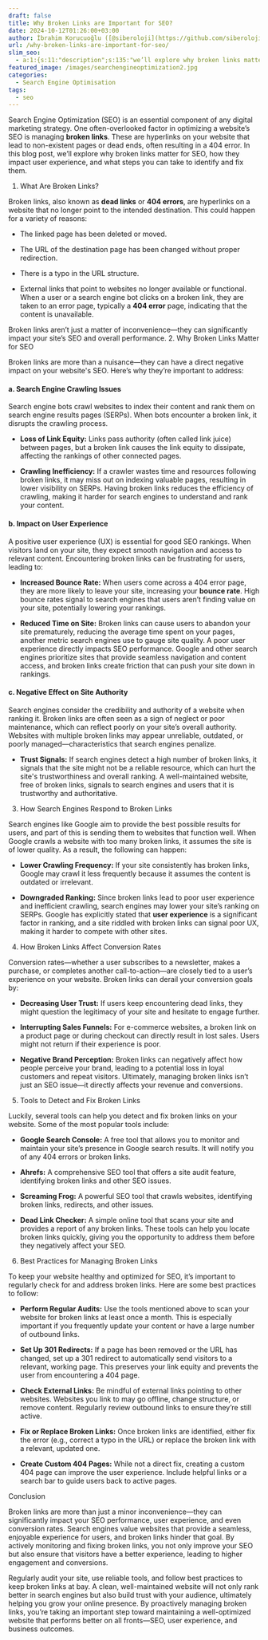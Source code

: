 ```yaml
---
draft: false
title: Why Broken Links are Important for SEO?
date: 2024-10-12T01:26:00+03:00
author: İbrahim Korucuoğlu ([@siberoloji](https://github.com/siberoloji))
url: /why-broken-links-are-important-for-seo/
slim_seo:
  - a:1:{s:11:"description";s:135:"we’ll explore why broken links matter for SEO, how they impact user experience, and what steps you can take to identify and fix them.";}
featured_image: /images/searchengineoptimization2.jpg
categories:
  - Search Engine Optimisation
tags:
  - seo
---
```

Search Engine Optimization (SEO) is an essential component of any digital marketing strategy. One often-overlooked factor in optimizing a website’s SEO is managing **broken links**. These are hyperlinks on your website that lead to non-existent pages or dead ends, often resulting in a 404 error. In this blog post, we’ll explore why broken links matter for SEO, how they impact user experience, and what steps you can take to identify and fix them.

1. What Are Broken Links?

Broken links, also known as **dead links** or **404 errors**, are hyperlinks on a website that no longer point to the intended destination. This could happen for a variety of reasons:
* The linked page has been deleted or moved.

* The URL of the destination page has been changed without proper redirection.

* There is a typo in the URL structure.

* External links that point to websites no longer available or functional.
When a user or a search engine bot clicks on a broken link, they are taken to an error page, typically a **404 error** page, indicating that the content is unavailable.

Broken links aren’t just a matter of inconvenience—they can significantly impact your site’s SEO and overall performance.
2. Why Broken Links Matter for SEO

Broken links are more than a nuisance—they can have a direct negative impact on your website's SEO. Here’s why they’re important to address:
#### a. Search Engine Crawling Issues

Search engine bots crawl websites to index their content and rank them on search engine results pages (SERPs). When bots encounter a broken link, it disrupts the crawling process.
* **Loss of Link Equity:** Links pass authority (often called link juice) between pages, but a broken link causes the link equity to dissipate, affecting the rankings of other connected pages.

* **Crawling Inefficiency:** If a crawler wastes time and resources following broken links, it may miss out on indexing valuable pages, resulting in lower visibility on SERPs.
Having broken links reduces the efficiency of crawling, making it harder for search engines to understand and rank your content.
#### b. Impact on User Experience

A positive user experience (UX) is essential for good SEO rankings. When visitors land on your site, they expect smooth navigation and access to relevant content. Encountering broken links can be frustrating for users, leading to:
* **Increased Bounce Rate:** When users come across a 404 error page, they are more likely to leave your site, increasing your **bounce rate**. High bounce rates signal to search engines that users aren’t finding value on your site, potentially lowering your rankings.

* **Reduced Time on Site:** Broken links can cause users to abandon your site prematurely, reducing the average time spent on your pages, another metric search engines use to gauge site quality.
A poor user experience directly impacts SEO performance. Google and other search engines prioritize sites that provide seamless navigation and content access, and broken links create friction that can push your site down in rankings.
#### c. Negative Effect on Site Authority

Search engines consider the credibility and authority of a website when ranking it. Broken links are often seen as a sign of neglect or poor maintenance, which can reflect poorly on your site’s overall authority. Websites with multiple broken links may appear unreliable, outdated, or poorly managed—characteristics that search engines penalize.
* **Trust Signals:** If search engines detect a high number of broken links, it signals that the site might not be a reliable resource, which can hurt the site's trustworthiness and overall ranking.
A well-maintained website, free of broken links, signals to search engines and users that it is trustworthy and authoritative.
3. How Search Engines Respond to Broken Links

Search engines like Google aim to provide the best possible results for users, and part of this is sending them to websites that function well. When Google crawls a website with too many broken links, it assumes the site is of lower quality. As a result, the following can happen:
* **Lower Crawling Frequency:** If your site consistently has broken links, Google may crawl it less frequently because it assumes the content is outdated or irrelevant.

* **Downgraded Ranking:** Since broken links lead to poor user experience and inefficient crawling, search engines may lower your site’s ranking on SERPs.
Google has explicitly stated that **user experience** is a significant factor in ranking, and a site riddled with broken links can signal poor UX, making it harder to compete with other sites.
4. How Broken Links Affect Conversion Rates

Conversion rates—whether a user subscribes to a newsletter, makes a purchase, or completes another call-to-action—are closely tied to a user’s experience on your website. Broken links can derail your conversion goals by:
* **Decreasing User Trust:** If users keep encountering dead links, they might question the legitimacy of your site and hesitate to engage further.

* **Interrupting Sales Funnels:** For e-commerce websites, a broken link on a product page or during checkout can directly result in lost sales. Users might not return if their experience is poor.

* **Negative Brand Perception:** Broken links can negatively affect how people perceive your brand, leading to a potential loss in loyal customers and repeat visitors.
Ultimately, managing broken links isn’t just an SEO issue—it directly affects your revenue and conversions.
5. Tools to Detect and Fix Broken Links

Luckily, several tools can help you detect and fix broken links on your website. Some of the most popular tools include:
* **Google Search Console:** A free tool that allows you to monitor and maintain your site’s presence in Google search results. It will notify you of any 404 errors or broken links.

* **Ahrefs:** A comprehensive SEO tool that offers a site audit feature, identifying broken links and other SEO issues.

* **Screaming Frog:** A powerful SEO tool that crawls websites, identifying broken links, redirects, and other issues.

* **Dead Link Checker:** A simple online tool that scans your site and provides a report of any broken links.
These tools can help you locate broken links quickly, giving you the opportunity to address them before they negatively affect your SEO.
6. Best Practices for Managing Broken Links

To keep your website healthy and optimized for SEO, it’s important to regularly check for and address broken links. Here are some best practices to follow:
* **Perform Regular Audits:** Use the tools mentioned above to scan your website for broken links at least once a month. This is especially important if you frequently update your content or have a large number of outbound links.

* **Set Up 301 Redirects:** If a page has been removed or the URL has changed, set up a 301 redirect to automatically send visitors to a relevant, working page. This preserves your link equity and prevents the user from encountering a 404 page.

* **Check External Links:** Be mindful of external links pointing to other websites. Websites you link to may go offline, change structure, or remove content. Regularly review outbound links to ensure they’re still active.

* **Fix or Replace Broken Links:** Once broken links are identified, either fix the error (e.g., correct a typo in the URL) or replace the broken link with a relevant, updated one.

* **Create Custom 404 Pages:** While not a direct fix, creating a custom 404 page can improve the user experience. Include helpful links or a search bar to guide users back to active pages.

Conclusion

Broken links are more than just a minor inconvenience—they can significantly impact your SEO performance, user experience, and even conversion rates. Search engines value websites that provide a seamless, enjoyable experience for users, and broken links hinder that goal. By actively monitoring and fixing broken links, you not only improve your SEO but also ensure that visitors have a better experience, leading to higher engagement and conversions.

Regularly audit your site, use reliable tools, and follow best practices to keep broken links at bay. A clean, well-maintained website will not only rank better in search engines but also build trust with your audience, ultimately helping you grow your online presence.
By proactively managing broken links, you’re taking an important step toward maintaining a well-optimized website that performs better on all fronts—SEO, user experience, and business outcomes.
